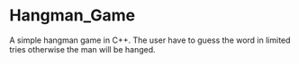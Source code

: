 # Hangman_Game
A simple hangman game in C++. The user have to guess the word in limited tries otherwise the man will be hanged.
